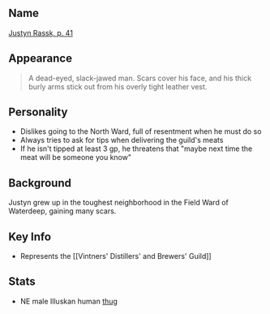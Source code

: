 ## Name

[Justyn Rassk, p. 41](https://www.dndbeyond.com/sources/wdh/trollskull-alley#JustynRassk)

## Appearance

> A dead-eyed, slack-jawed man. Scars cover his face, and his thick burly arms stick out from his overly tight leather vest.

## Personality

- Dislikes going to the North Ward, full of resentment when he must do so
- Always tries to ask for tips when delivering the guild's meats
- If he isn't tipped at least 3 gp, he threatens that "maybe next time the meat will be someone you know"

## Background

Justyn grew up in the toughest neighborhood in the Field Ward of Waterdeep, gaining many scars.

## Key Info

- Represents the [[Vintners' Distillers' and Brewers' Guild]]

## Stats

- NE male Illuskan human [thug](https://www.dndbeyond.com/monsters/thug)
